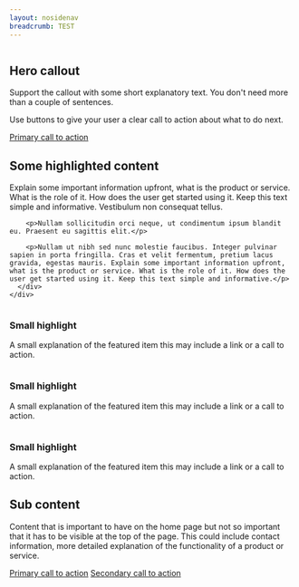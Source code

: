 ```yaml
---
layout: nosidenav
breadcrumb: TEST
---
```

<div class="au-body au-body--alt">
  <div class="container-fluid">
    <div class="row">
      <div class="col-xs-12 col-sm-6 col-sm-push-6">
        <img class="au-responsive-media-img banner__image" src="http://placekitten.com/g/600/200" alt="">
      </div>
      <div class="col-xs-12 col-sm-6 col-sm-pull-6">
        <h2>Hero callout</h2>
        <p>Support the callout with some short explanatory text. You don't need more than a couple of sentences.</p>
        <p>Use buttons to give your user a clear call to action about what to do next.</p>
        <div class="btn-cta-group">
          <a class="au-btn" href="#">Primary call to action</a>
        </div>
      </div>
    </div>
  </div>
</div>
<section class="au-body">
  <div class="container-fluid">
    <div class="row">
      <div class="col-md-12">
        <h2>Some highlighted content</h2>
        <p>Explain some important information upfront, what is the product or service. What is the role of it. How does the user get started using it. Keep this text simple and informative. Vestibulum non consequat tellus.</p>

        <p>Nullam sollicitudin orci neque, ut condimentum ipsum blandit eu. Praesent eu sagittis elit.</p>

        <p>Nullam ut nibh sed nunc molestie faucibus. Integer pulvinar sapien in porta fringilla. Cras et velit fermentum, pretium lacus gravida, egestas mauris. Explain some important information upfront, what is the product or service. What is the role of it. How does the user get started using it. Keep this text simple and informative.</p>
      </div>
    </div>
  </div>
</section>
<section class="highlighted-section au-body au-body--dark au-body--alt">
  <div class="container-fluid">
    <div class="row">
      <div class="col-sm-4">
          <img class="au-responsive-media-img banner__image" src="http://placekitten.com/g/100/100" alt="">
        <h3>Small highlight</h3>
        <p>A small explanation of the featured item this may include a link or a call to action.</p>
      </div>
      <div class="col-sm-4">
        <img class="au-responsive-media-img banner__image" src="http://placekitten.com/g/100/100" alt="">
        <h3>Small highlight</h3>
        <p>A small explanation of the featured item this may include a link or a call to action.</p>
      </div>
      <div class="col-sm-4">
        <img class="au-responsive-media-img banner__image" src="http://placekitten.com/g/100/100" alt="">
        <h3>Small highlight</h3>
        <p>A small explanation of the featured item this may include a link or a call to action.</p>
      </div>
    </div>
  </div>
</section>
<section class="au-body">
  <div class="container-fluid">
    <div class="row">
      <div class="col-md-12">
        <h2>Sub content</h2>
        <p>Content that is important to have on the home page but not so important that it has to be visible at the top of the page. This could include contact information, more detailed explanation of the functionality of a product or service.</p>
        <div class="btn-cta-group">
          <a class="au-btn" href="#">Primary call to action</a>
          <a class="au-btn au-btn--secondary" href="#">Secondary call to action</a>
        </div>
      </div>
    </div>
  </div>
</section>
